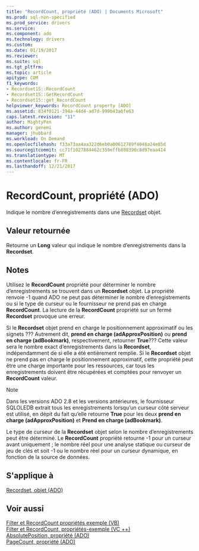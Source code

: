 ```yaml
---
title: "RecordCount, propriété (ADO) | Documents Microsoft"
ms.prod: sql-non-specified
ms.prod_service: drivers
ms.service: 
ms.component: ado
ms.technology: drivers
ms.custom: 
ms.date: 01/19/2017
ms.reviewer: 
ms.suite: sql
ms.tgt_pltfrm: 
ms.topic: article
apitype: COM
f1_keywords:
- Recordset15::RecordCount
- Recordset15::GetRecordCount
- Recordset15::get_RecordCount
helpviewer_keywords: RecordCount property [ADO]
ms.assetid: 834f0121-394a-44d4-ad7d-999b43a6fe63
caps.latest.revision: "11"
author: MightyPen
ms.author: genemi
manager: jhubbard
ms.workload: On Demand
ms.openlocfilehash: f33a73aa4aa322d6eb0a00612789f4048a24e85d
ms.sourcegitcommit: cc71f1027884462c359effb898390c8d97eaa414
ms.translationtype: MT
ms.contentlocale: fr-FR
ms.lasthandoff: 12/21/2017
---
```

# <a name="recordcount-property-ado"></a>RecordCount, propriété (ADO)
Indique le nombre d’enregistrements dans une [Recordset](../../../ado/reference/ado-api/recordset-object-ado.md) objet.  
  
## <a name="return-value"></a>Valeur retournée  
 Retourne un **Long** valeur qui indique le nombre d’enregistrements dans la **Recordset**.  
  
## <a name="remarks"></a>Notes   
 Utilisez le **RecordCount** propriété pour déterminer le nombre d’enregistrements se trouvent dans un **Recordset** objet. La propriété renvoie -1 quand ADO ne peut pas déterminer le nombre d’enregistrements ou si le type de curseur ou le fournisseur ne prend pas en charge **RecordCount**. La lecture de la **RecordCount** propriété sur un fermé **Recordset** provoque une erreur.  
  
 Si le **Recordset** objet prend en charge le positionnement approximatif ou les signets ??? Autrement dit, **prend en charge (adApproxPosition)** ou **prend en charge (adBookmark)**, respectivement, retourner **True**??? Cette valeur sera le nombre exact d’enregistrements dans la **Recordset**, indépendamment de si elle a été entièrement remplie. Si le **Recordset** objet ne prend pas en charge le positionnement approximatif, cette propriété peut être une charge importante pour les ressources, car tous les enregistrements doivent être récupérées et comptées pour renvoyer un **RecordCount** valeur.  
  
> [!NOTE]
>  Dans les versions ADO 2.8 et les versions antérieures, le fournisseur SQLOLEDB extrait tous les enregistrements lorsqu’un curseur côté serveur est utilisé, en dépit du fait qu’elle retourne **True** pour les deux **prend en charge (adApproxPosition)** et **Prend en charge (adBookmark)**.  
  
 Le type de curseur de la **Recordset** objet selon le nombre d’enregistrements peut être déterminé. Le **RecordCount** propriété retourne -1 pour un curseur avant uniquement ; le nombre réel pour une analyse statique ou curseur de jeu de clés et soit -1 ou le nombre réel pour un curseur dynamique, en fonction de la source de données.  
  
## <a name="applies-to"></a>S'applique à  
 [Recordset, objet (ADO)](../../../ado/reference/ado-api/recordset-object-ado.md)  
  
## <a name="see-also"></a>Voir aussi  
 [Filter et RecordCount propriétés exemple (VB)](../../../ado/reference/ado-api/filter-and-recordcount-properties-example-vb.md)   
 [Filter et RecordCount, propriétés-exemple (VC ++)](../../../ado/reference/ado-api/filter-and-recordcount-properties-example-vc.md)   
 [AbsolutePosition, propriété (ADO)](../../../ado/reference/ado-api/absoluteposition-property-ado.md)   
 [PageCount, propriété (ADO)](../../../ado/reference/ado-api/pagecount-property-ado.md)

